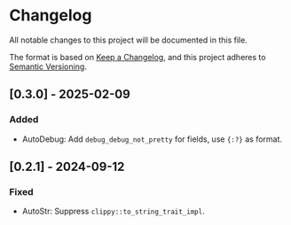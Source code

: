 # Changelog

All notable changes to this project will be documented in this file.

The format is based on [Keep a Changelog](https://keepachangelog.com/en/1.0.0/), and this project adheres to [Semantic Versioning](https://semver.org/spec/v2.0.0.html).

## [0.3.0] - 2025-02-09

### Added

- AutoDebug: Add `debug_debug_not_pretty` for fields, use `{:?}` as format.

## [0.2.1] - 2024-09-12

### Fixed

- AutoStr: Suppress `clippy::to_string_trait_impl`.


